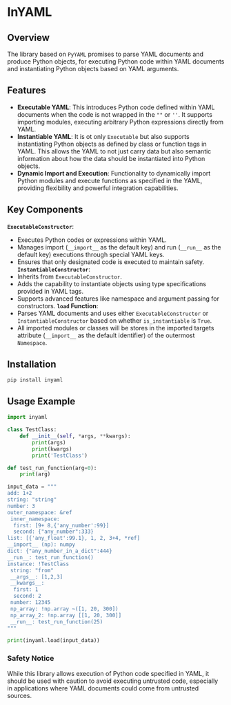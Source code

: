 # InYAML

## Overview
The library based on `PyYAML` promises to parse YAML documents and produce Python objects, for executing Python code within YAML documents and instantiating Python objects based on YAML arguments.

## Features
- **Executable YAML**: This introduces Python code defined within YAML documents when the code is not wrapped in the `""` or `''`. It supports importing modules, executing arbitrary Python expressions directly from YAML.
- **Instantiable YAML**: It is ot only `Executable` but also supports instantiating Python objects as defined by class or function tags in YAML. This allows the YAML to not just carry data but also semantic information about how the data should be instantiated into Python objects.
- **Dynamic Import and Execution**: Functionality to dynamically import Python modules and execute functions as specified in the YAML, providing flexibility and powerful integration capabilities.

## Key Components
**`ExecutableConstructor`**:
  - Executes Python codes or expressions within YAML.
  - Manages import (`__import__` as the default key) and run (`__run__` as the default key) executions through special YAML keys.
  - Ensures that only designated code is executed to maintain safety.
**`InstantiableConstructor`**:
  - Inherits from `ExecutableConstructor`.
  - Adds the capability to instantiate objects using type specifications provided in YAML tags.
  - Supports advanced features like namespace and argument passing for constructors.
**`load` Function**:
  - Parses YAML documents and uses either `ExecutableConstructor` or `InstantiableConstructor` based on whether `is_instantiable` is `True`.
  - All imported modules or classes will be stores in the imported targets attribute (`__import__` as the default identifier) of the outermost `Namespace`.

## Installation
```
pip install inyaml
```

## Usage Example

```python
import inyaml

class TestClass:
    def __init__(self, *args, **kwargs):
        print(args)
        print(kwargs)
        print('TestClass')

def test_run_function(arg=0):
    print(arg)

input_data = """
add: 1+2
string: "string"
number: 3
outer_namespace: &ref
 inner_namespace:
  first: [9+ 8,{'any_number':99}]
  second: {"any_number":333}
list: [{'any_float':99.1}, 1, 2, 3+4, *ref]
__import__ (np): numpy
dict: {"any_number_in_a_dict":444}
__run__: test_run_function()
instance: !TestClass
 string: "from"
 __args__: [1,2,3]
 __kwargs__:
  first: 1
  second: 2
 number: 12345
 np_array: !np.array ~([1, 20, 300])
 np_array_2: !np.array [[1, 20, 300]]
 __run__: test_run_function(25)
"""

print(inyaml.load(input_data))
```

### Safety Notice
While this library allows execution of Python code specified in YAML, it should be used with caution to avoid executing untrusted code, especially in applications where YAML documents could come from untrusted sources.